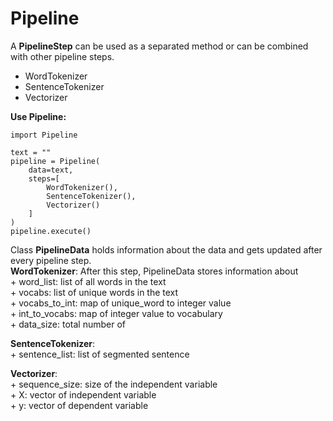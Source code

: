 # Pipeline 
A **PipelineStep** can be used as a separated method or can be combined with other pipeline steps.
- WordTokenizer
- SentenceTokenizer
- Vectorizer

**Use Pipeline:**
```
import Pipeline

text = ""
pipeline = Pipeline(
    data=text,
    steps=[
        WordTokenizer(),
        SentenceTokenizer(),
        Vectorizer()
    ]
)
pipeline.execute()
```

Class **PipelineData** holds information about the data and gets updated after every pipeline step.<br/>
**WordTokenizer**: After this step, PipelineData stores information about<br/>
    + word_list: list of all words in the text<br/>
    + vocabs: list of unique words in the text<br/>
    + vocabs_to_int: map of unique_word to integer value<br/>
    + int_to_vocabs: map of integer value to vocabulary<br/>
    + data_size: total number of

**SentenceTokenizer**:<br/>
    + sentence_list: list of segmented sentence<br/>

**Vectorizer**:<br/>
    + sequence_size: size of the independent variable<br/>
    + X: vector of independent variable<br/>
    + y: vector of dependent variable<br/>
